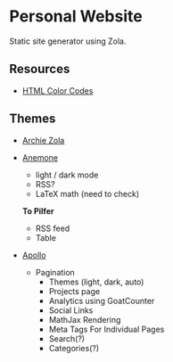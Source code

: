 # Personal Website
Static site generator using Zola.

## Resources
- [HTML Color Codes](https://www.computerhope.com/htmcolor.htm#color-codes)

## Themes
- [Archie Zola](https://www.getzola.org/themes/archie-zola/)
- [Anemone](https://www.getzola.org/themes/anemone/)
    - light / dark mode
    - RSS?
    - LaTeX math (need to check)

    **To Pilfer**
    - RSS feed
    - Table
- [Apollo](https://www.getzola.org/themes/apollo/)
    -  Pagination
       -  Themes (light, dark, auto)
       -  Projects page
       -  Analytics using GoatCounter
       -  Social Links
       -  MathJax Rendering
       -  Meta Tags For Individual Pages
       -  Search(?)
       -  Categories(?)
